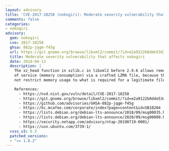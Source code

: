```yaml
---
layout: advisory
title: 'CVE-2017-18258 (nokogiri): Moderate severity vulnerability that affects nokogiri'
comments: false
categories:
- nokogiri
advisory:
  gem: nokogiri
  cve: 2017-18258
  ghsa: 882p-jqgm-f45g
  url: https://git.gnome.org/browse/libxml2/commit/?id=e2a9122b8dde53d320750451e9907a7dcb2ca8bb
  title: Moderate severity vulnerability that affects nokogiri
  date: 2018-04-13
  description: |
    The xz_head function in xzlib.c in libxml2 before 2.9.6 allows remote attackers to cause a denial
    of service (memory consumption) via a crafted LZMA file, because the decoder functionality does
    not restrict memory usage to what is required for a legitimate file.

    References:
      - https://nvd.nist.gov/vuln/detail/CVE-2017-18258
      - https://git.gnome.org/browse/libxml2/commit/?id=e2a9122b8dde53d320750451e9907a7dcb2ca8bb
      - https://github.com/advisories/GHSA-882p-jqgm-f45g
      - https://kc.mcafee.com/corporate/index?page=content&id=SB10284
      - https://lists.debian.org/debian-lts-announce/2018/09/msg00035.html
      - https://lists.debian.org/debian-lts-announce/2020/09/msg00009.html
      - https://security.netapp.com/advisory/ntap-20190719-0001/
      - https://usn.ubuntu.com/3739-1/
  cvss_v3: 6.5
  patched_versions:
  - ">= 1.8.2"
---
```

